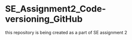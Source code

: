 # SE_Assignment2_Code-versioning_GitHub
this repository is being created as a part of SE assignment 2
